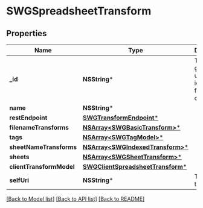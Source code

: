 # SWGSpreadsheetTransform

## Properties
Name | Type | Description | Notes
------------ | ------------- | ------------- | -------------
**_id** | **NSString*** | The globally unique identifier for the object. | [optional] 
**name** | **NSString*** |  | [optional] 
**restEndpoint** | [**SWGTransformEndpoint***](SWGTransformEndpoint.md) |  | [optional] 
**filenameTransforms** | [**NSArray&lt;SWGBasicTransform&gt;***](SWGBasicTransform.md) |  | [optional] 
**tags** | [**NSArray&lt;SWGTagModel&gt;***](SWGTagModel.md) |  | [optional] 
**sheetNameTransforms** | [**NSArray&lt;SWGIndexedTransform&gt;***](SWGIndexedTransform.md) |  | [optional] 
**sheets** | [**NSArray&lt;SWGSheetTransform&gt;***](SWGSheetTransform.md) |  | [optional] 
**clientTransformModel** | [**SWGClientSpreadsheetTransform***](SWGClientSpreadsheetTransform.md) |  | [optional] 
**selfUri** | **NSString*** | The URI for this object | [optional] 

[[Back to Model list]](../README.md#documentation-for-models) [[Back to API list]](../README.md#documentation-for-api-endpoints) [[Back to README]](../README.md)


